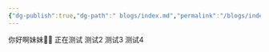 ```yaml
---
{"dg-publish":true,"dg-path":" blogs/index.md","permalink":"/blogs/index/","tags":["gardenEntry"],"created":"2025-04-25T23:37:41.966+08:00","updated":"2025-04-26T22:17:13.265+08:00"}
---
```


你好啊妹妹👏🏻
正在测试
测试2
测试3
测试4